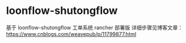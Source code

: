 # loonflow-shutongflow
基于 loonflow-shutongflow 工单系统 rancher 部署版 
详细步骤见博客文章：https://www.cnblogs.com/weavepub/p/11799877.html 
